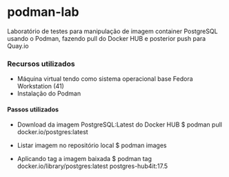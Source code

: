 # podman-lab
Laboratório de testes para manipulação de imagem container PostgreSQL usando o Podman, fazendo pull do Docker HUB e posterior push para Quay.io

### Recursos utilizados
- Máquina virtual tendo como sistema operacional base Fedora Workstation (41)
- Instalação do Podman

#### Passos utilizados
- Download da imagem PostgreSQL:Latest do Docker HUB
$ podman pull docker.io/postgres:latest

- Listar imagem no repositório local
$ podman images

- Aplicando tag a imagem baixada
$ podman tag docker.io/library/postgres:latest postgres-hub4it:17.5
